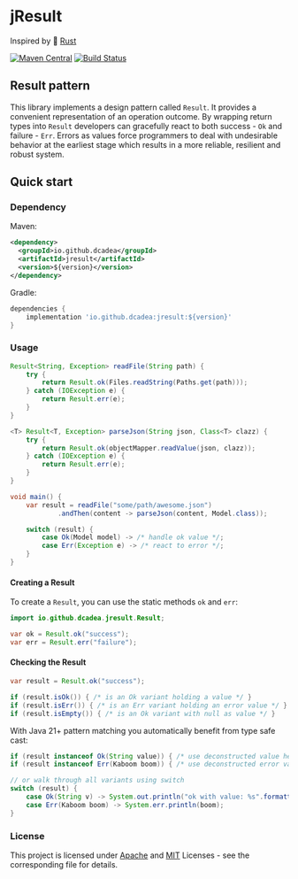 # jResult
Inspired by :crab: [Rust](https://github.com/rust-lang/rust)

[![Maven Central](https://img.shields.io/maven-central/v/io.github.dcadea/jresult.svg?label=Maven%20Central)](https://search.maven.org/artifact/io.github.dcadea/jresult)
[![Build Status](https://github.com/dcadea/jresult/actions/workflows/build.yml/badge.svg?branch=main)](https://github.com/dcadea/jresult/actions/workflows/build.yml)

## Result pattern
This library implements a design pattern called `Result`. 
It provides a convenient representation of an operation outcome.
By wrapping return types into `Result` developers can gracefully react to both success - `Ok` and failure - `Err`.
Errors as values force programmers to deal with undesirable behavior at the earliest stage which results in a more reliable, resilient and robust system.

## Quick start

### Dependency

Maven:
```xml
<dependency>
  <groupId>io.github.dcadea</groupId>
  <artifactId>jresult</artifactId>
  <version>${version}</version>
</dependency>
```

Gradle:
```groovy
dependencies {
    implementation 'io.github.dcadea:jresult:${version}'
}
```

### Usage
```java
Result<String, Exception> readFile(String path) {
    try {
        return Result.ok(Files.readString(Paths.get(path)));
    } catch (IOException e) {
        return Result.err(e);
    }
}

<T> Result<T, Exception> parseJson(String json, Class<T> clazz) {
    try {
        return Result.ok(objectMapper.readValue(json, clazz));
    } catch (IOException e) {
        return Result.err(e);
    }
}

void main() {
    var result = readFile("some/path/awesome.json")
            .andThen(content -> parseJson(content, Model.class));

    switch (result) {
        case Ok(Model model) -> /* handle ok value */;
        case Err(Exception e) -> /* react to error */;
    }
}
```

#### Creating a Result
To create a `Result`, you can use the static methods `ok` and `err`:
```java
import io.github.dcadea.jresult.Result;

var ok = Result.ok("success");
var err = Result.err("failure");
```

#### Checking the Result
```java
var result = Result.ok("success");

if (result.isOk()) { /* is an Ok variant holding a value */ }
if (result.isErr()) { /* is an Err variant holding an error value */ }
if (result.isEmpty()) { /* is an Ok variant with null as value */ }
```
With Java 21+ pattern matching you automatically benefit from type safe cast:
```java
if (result instanceof Ok(String value)) { /* use deconstructed value here */ }
if (result instanceof Err(Kaboom boom)) { /* use deconstructed error value here */ }

// or walk through all variants using switch
switch (result) {
    case Ok(String v) -> System.out.println("ok with value: %s".formatted(v));
    case Err(Kaboom boom) -> System.err.println(boom);
}
```

### License
This project is licensed under [Apache](LICENSE-APACHE) and [MIT](LICENSE-APACHE) Licenses - see the corresponding file for details.
